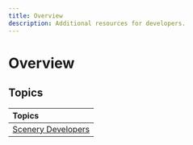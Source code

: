 ```yaml
---
title: Overview
description: Additional resources for developers.
---
```


# Overview

## Topics

| Topics                                      |
|:--------------------------------------------|
| [Scenery Developers](scenery-developers.md) |